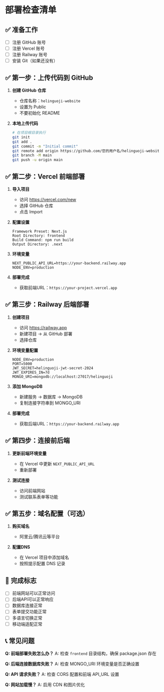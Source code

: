 # 部署检查清单

## ✅ 准备工作

- [ ] 注册 GitHub 账号
- [ ] 注册 Vercel 账号
- [ ] 注册 Railway 账号
- [ ] 安装 Git（如果还没有）

## ✅ 第一步：上传代码到 GitHub

1. **创建 GitHub 仓库**
   - 仓库名称：`helinguoji-website`
   - 设置为 Public
   - 不要初始化 README

2. **本地上传代码**
   ```bash
   # 在项目根目录执行
   git init
   git add .
   git commit -m "Initial commit"
   git remote add origin https://github.com/您的用户名/helinguoji-website.git
   git branch -M main
   git push -u origin main
   ```

## ✅ 第二步：Vercel 前端部署

1. **导入项目**
   - 访问 https://vercel.com/new
   - 选择 GitHub 仓库
   - 点击 Import

2. **配置设置**
   ```
   Framework Preset: Next.js
   Root Directory: frontend
   Build Command: npm run build
   Output Directory: .next
   ```

3. **环境变量**
   ```
   NEXT_PUBLIC_API_URL=https://your-backend.railway.app
   NODE_ENV=production
   ```

4. **部署完成**
   - 获取前端URL：`https://your-project.vercel.app`

## ✅ 第三步：Railway 后端部署

1. **创建项目**
   - 访问 https://railway.app
   - 新建项目 → 从 GitHub 部署
   - 选择仓库

2. **环境变量配置**
   ```
   NODE_ENV=production
   PORT=5000
   JWT_SECRET=helinguoji-jwt-secret-2024
   JWT_EXPIRES_IN=7d
   MONGO_URI=mongodb://localhost:27017/helinguoji
   ```

3. **添加 MongoDB**
   - 新建服务 → 数据库 → MongoDB
   - 复制连接字符串到 MONGO_URI

4. **部署完成**
   - 获取后端URL：`https://your-backend.railway.app`

## ✅ 第四步：连接前后端

1. **更新前端环境变量**
   - 在 Vercel 中更新 `NEXT_PUBLIC_API_URL`
   - 重新部署

2. **测试连接**
   - 访问前端网站
   - 测试联系表单等功能

## ✅ 第五步：域名配置（可选）

1. **购买域名**
   - 阿里云/腾讯云等平台

2. **配置DNS**
   - 在 Vercel 项目中添加域名
   - 按照提示配置 DNS 记录

## 🎯 完成标志

- [ ] 前端网站可以正常访问
- [ ] 后端API可以正常响应
- [ ] 数据库连接正常
- [ ] 表单提交功能正常
- [ ] 多语言切换正常
- [ ] 移动端适配正常

## 📞 常见问题

**Q: 前端部署失败怎么办？**
A: 检查 `frontend` 目录结构，确保 package.json 存在

**Q: 后端连接数据库失败？**
A: 检查 MONGO_URI 环境变量是否正确设置

**Q: API 请求失败？**
A: 检查 CORS 配置和前端 API_URL 设置

**Q: 网站加载慢？**
A: 启用 CDN 和图片优化 